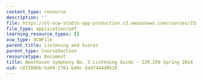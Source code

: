 ```yaml
---
content_type: resource
description: ''
file: https://ol-ocw-studio-app-production.s3.amazonaws.com/courses/21m-250-beethoven-to-mahler-spring-2014/c87288bb5a602761bd4c5ad7444d8519_MIT9_14S14_BeethSymphNo.3Guide.pdf
file_type: application/pdf
learning_resource_types: []
ocw_type: OCWFile
parent_title: Listening and Scores
parent_type: CourseSection
resourcetype: Document
title: Beethoven Symphony No. 3 Listening Guide - 21M.250 Spring 2014
uid: c87288bb-5a60-2761-bd4c-5ad7444d8519
---
```

